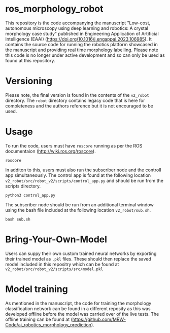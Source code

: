 # ros_morphology_robot
This repository is the code accompanying the manuscript "Low-cost, autonomous microscopy using deep learning and robotics: A crystal morphology case study" published in Engineering Application of Artificial Intelligence (EAAI) (<https://doi.org/10.1016/j.engappai.2023.106985>). It contains the source code for running the robotics platform showcased in the manuscript and providing real time morphology labelling. Please note this code is no longer under active development and so can only be used as found at this repository. 

# Versioning
Please note, the final version is found in the contents of the `v2_robot` directory. The `robot` directory contains legacy code that is here for completeness and the authors reference but it is not encouraged to be used. 

# Usage
To run the code, users must have `roscore` running as per the ROS documentaion (<http://wiki.ros.org/roscore>).
```
roscore
```

In additon to this, users must also run the subscriber node and the controll app simultaneously. 
The control app is found at the following location `v2_robot/src/robot_v2/scripts/control_app.py` and should be run from the scripts directory. 
```
python3 control_app.py
```
The subscriber node should be run from an additional terminal window using the bash file included at the following location `v2_robot/sub.sh`.
```
bash sub.sh
```

# Bring-Your-Own-Model
Users can suppy their own custom trained neural networks by exporting their trained model as `.pkl` files. These should then replace the saved model included in this repositry which can be found at `v2_robot/src/robot_v2/scripts/src/model.pkl`

# Model training
As mentioned in the manuscript, the code for training the morphology classification network can be found in a different reposity as this was developed offline before the model was carried over of the live tests. The offline training can be found at (<https://github.com/MRW-Code/ai_robotics_morphology_prediction>).
